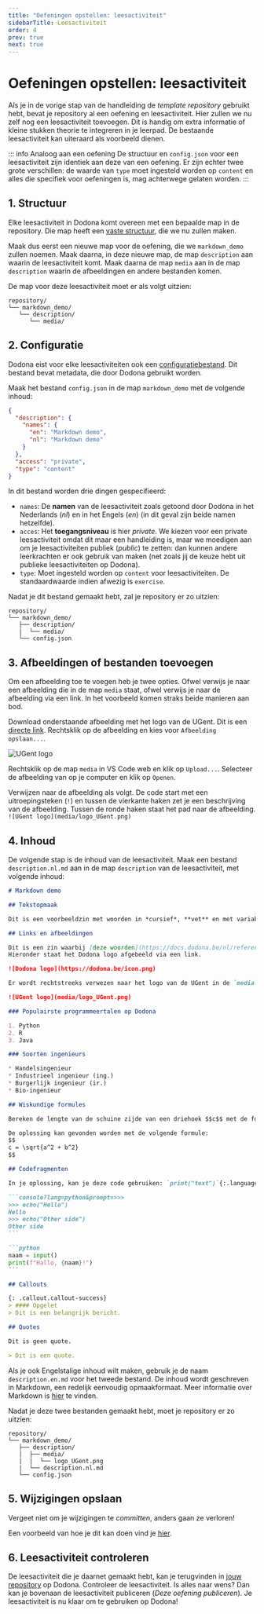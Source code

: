 ```yaml
---
title: "Oefeningen opstellen: leesactiviteit"
sidebarTitle: Leesactiviteit
order: 4
prev: true
next: true
---
```



# Oefeningen opstellen: leesactiviteit

Als je in de vorige stap van de handleiding de _template repository_ gebruikt hebt, bevat je repository al een oefening en leesactiviteit.
Hier zullen we nu zelf nog een leesactiviteit toevoegen.
Dit is handig om extra informatie of kleine stukken theorie te integreren in je leerpad.
De bestaande leesactiviteit kan uiteraard als voorbeeld dienen.

::: info Analoog aan een oefening
De structuur en `config.json` voor een leesactiviteit zijn identiek aan deze van een oefening.
Er zijn echter twee grote verschillen: de waarde van `type` moet ingesteld worden op `content` en alles die specifiek voor oefeningen is, mag achterwege gelaten worden.
:::

## 1. Structuur

Elke leesactiviteit in Dodona komt overeen met een bepaalde map in de repository.
Die map heeft een [vaste structuur](/nl/references/exercise-directory-structure), die we nu zullen maken.

Maak dus eerst een nieuwe map voor de oefening, die we `markdown_demo` zullen noemen.
Maak daarna, in deze nieuwe map, de map `description` aan waarin de leesactiviteit komt.
Maak daarna de map `media` aan in de map `description` waarin de afbeeldingen en andere bestanden komen.

De map voor deze leesactiviteit moet er als volgt uitzien:

```
repository/
└── markdown_demo/
   └── description/
      └── media/
```

## 2. Configuratie

Dodona eist voor elke leesactiviteiten ook een [configuratiebestand](/nl/references/exercise-config).
Dit bestand bevat metadata, die door Dodona gebruikt worden.

Maak het bestand `config.json` in de map `markdown_demo` met de volgende inhoud:

```json
{
  "description": {
    "names": {
      "en": "Markdown demo",
      "nl": "Markdown demo"
    }
  },
  "access": "private",
  "type": "content"
}
```

In dit bestand worden drie dingen gespecifieerd:

- `names`: De **namen** van de leesactiviteit zoals getoond door Dodona in het Nederlands (_nl_) en in het Engels (_en_) (in dit geval zijn beide namen hetzelfde).
- `acces`: Het **toegangsniveau** is hier _private_. We kiezen voor een private leesactiviteit omdat dit maar een handleiding is, maar we moedigen aan om je leesactiviteiten publiek (_public_) te zetten: dan kunnen andere leerkrachten er ook gebruik van maken (net zoals jij de keuze hebt uit publieke leesactiviteiten op Dodona).
- `type`: Moet ingesteld worden op `content` voor leesactiviteiten. De standaardwaarde indien afwezig is `exercise`.

Nadat je dit bestand gemaakt hebt, zal je repository er zo uitzien:

```
repository/
└── markdown_demo/
   ├── description/
   |  └── media/
   └── config.json
```

## 3. Afbeeldingen of bestanden toevoegen

Om een afbeelding toe te voegen heb je twee opties.
Ofwel verwijs je naar een afbeelding die in de map `media` staat, ofwel verwijs je naar de afbeelding via een link.
In het voorbeeld komen straks beide manieren aan bod.

Download onderstaande afbeelding met het logo van de UGent. Dit is een [directe link](https://styleguide.ugent.be/files/uploads/logo_UGent_NL_RGB_2400_kleur_witbg.png). Rechtsklik op de afbeelding en kies voor `Afbeelding opslaan...`.

![UGent logo](logo_UGent.png)

Rechtsklik op de map `media` in VS Code web en klik op `Upload...`.
Selecteer de afbeelding van op je computer en klik op `Openen`.

Verwijzen naar de afbeelding als volgt.
De code start met een uitroepingsteken (`!`) en tussen de vierkante haken zet je een beschrijving van de afbeelding.
Tussen de ronde haken staat het pad naar de afbeelding.
`![UGent logo](media/logo_UGent.png)`

## 4. Inhoud

De volgende stap is de inhoud van de leesactiviteit.
Maak een bestand `description.nl.md` aan in de map `description` van de leesactiviteit, met volgende inhoud:

````markdown
# Markdown demo

## Tekstopmaak

Dit is een voorbeeldzin met woorden in *cursief*, **vet** en met variabel `result` in functie `geef_oplossing()`.

## Links en afbeeldingen

Dit is een zin waarbij [deze woorden](https://docs.dodona.be/nl/references/exercise-description/) linken naar de Dodona handleiding over Markdown.
Hieronder staat het Dodona logo afgebeeld via een link.

![Dodona logo](https://dodona.be/icon.png)

Er wordt rechtstreeks verwezen naar het logo van de UGent in de `media` map.

![UGent logo](media/logo_UGent.png)

### Populairste programmeertalen op Dodona

1. Python
2. R
3. Java

### Soorten ingenieurs

* Handelsingenieur
* Industrieel ingenieur (ing.)
* Burgerlijk ingenieur (ir.)
* Bio-ingenieur

## Wiskundige formules

Bereken de lengte van de schuine zijde van een driehoek $$c$$ met de formule $$c^2 = a^2 + b^2$$.

De oplossing kan gevonden worden met de volgende formule:
$$
c = \sqrt{a^2 + b^2}
$$

## Codefragmenten

In je oplossing, kan je deze code gebruiken: `print("text")`{:.language-python}.

```console?lang=python&prompt=>>>
>>> echo("Hello")
Hello
>>> echo("Other side")
Other side
```

```python
naam = input()
print(f"Hallo, {naam}!")
```

## Callouts

{: .callout.callout-success}
> #### Opgelet
> Dit is een belangrijk bericht.

## Quotes

Dit is geen quote.

> Dit is een quote.
````

Als je ook Engelstalige inhoud wilt maken, gebruik je de naam `description.en.md` voor het tweede bestand.
De inhoud wordt geschreven in Markdown, een redelijk eenvoudig opmaakformaat. Meer informatie over Markdown is [hier](/nl/references/exercise-description) te vinden.

Nadat je deze twee bestanden gemaakt hebt, moet je repository er zo uitzien:

```
repository/
└── markdown_demo/
   ├── description/
   |  ├── media/
   |  |  └── logo_UGent.png
   |  └── description.nl.md
   └── config.json
```

## 5. Wijzigingen opslaan

Vergeet niet om je wijzigingen te _committen_, anders gaan ze verloren!

Een voorbeeld van hoe je dit kan doen vind je [hier](/nl/guides/exercises/creating-exercises/exercise/#_5-wijzigingen-opslaan).

## 6. Leesactiviteit controleren

De leesactiviteit die je daarnet gemaakt hebt, kan je terugvinden in [jouw repository](https://dodona.be/nl/repositories/) op Dodona. Controleer de leesactiviteit. Is alles naar wens? Dan kan je bovenaan de leesactiviteit publiceren (_Deze oefening publiceren_). Je leesactiviteit is nu klaar om te gebruiken op Dodona!
